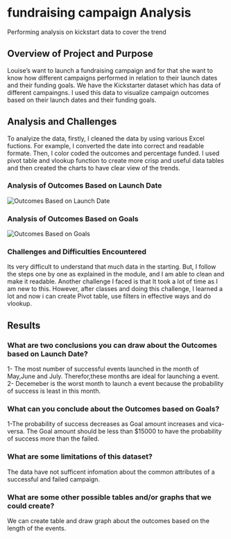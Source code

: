 # fundraising campaign Analysis
Performing analysis on kickstart data to cover the trend
## Overview of Project and Purpose
Louise’s want to launch a fundraising campaign and for that she want to know  how different campaigns performed in relation to their launch dates and their funding goals. We have the Kickstarter dataset which has data of different campaingns. I used this data to visualize campaign outcomes based on their launch dates and their funding goals. 
## Analysis and Challenges
To analyize the data, firstly, I cleaned the data by using various Excel fuctions. For example, I converted the date into correct and readable formate. Then, I color coded the outcomes and percentage funded. I used pivot table and vlookup function to create more crisp and useful data tables and then created the charts to have clear view of the trends. 
### Analysis of Outcomes Based on Launch Date
![Outcomes Based on Launch Date](Theater_Outcomes_vs_Launch.png)
### Analysis of Outcomes Based on Goals
![Outcomes Based on Goals]( Outcomes_vs_Goals.png)
 ### Challenges and Difficulties Encountered
Its very difficult to understand that much data in the starting. But, I follow the steps one by one as explained in the module, and I am able to clean and make it readable. Another challenge I faced is that It took a lot of time as I am new to this. However, after classes and doing this challenge, I learned a lot and now i can create Pivot table, use filters in effective ways and do vlookup. 
## Results
### What are two conclusions you can draw about the Outcomes based on Launch Date?
1- The most number of successful events launched in the month of May,June and July. Therefor,these months are ideal for launching a event.
2- Decemeber is the worst month to launch a event because the probability of success is least in this month. 
### What can you conclude about the Outcomes based on Goals?
1-The probability of success decreases as Goal amount increases and vica-versa. The Goal amount should be less than $15000 to have the probability of success more than the failed.
### What are some limitations of this dataset?
The data have not sufficent infomation about the common attributes of a successful and failed campaign. 
### What are some other possible tables and/or graphs that we could create?
 We can create table and draw graph about the outcomes based on the length of the events. 
